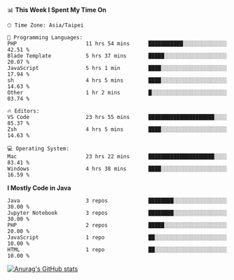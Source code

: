 <!--
<table>
  <tr>
    <td>
      <img src="./devcard.svg" alt="A dev card" width="400" hight="100%">
    </td>
    <td>
      <p>### Hi there 👋</p>
      <p>**treevel/treevel** is a ✨ _special_ ✨ repository because its `README.md` (this file) appears on your GitHub profile.</p>
      <p>Here are some ideas to get you started:</p>
      <p>- 🔭 I’m currently working on ...</p>
      <p>- 🌱 I’m currently learning ...</p>
      <p>- 👯 I’m looking to collaborate on ...</p>
      <p>- 🤔 I’m looking for help with ...</p>
      <p>- 💬 Ask me about ...</p>
      <p>- 📫 How to reach me: ...</p>
      <p>- 😄 Pronouns: ...</p>
      <p>- ⚡ Fun fact: ...</p>
    </td>
  </tr>
</table>
-->

<!--START_SECTION:waka-->
📊 **This Week I Spent My Time On** 

```text
🕑︎ Time Zone: Asia/Taipei

💬 Programming Languages: 
PHP                      11 hrs 54 mins      ███████████░░░░░░░░░░░░░░   42.51 % 
Blade Template           5 hrs 37 mins       █████░░░░░░░░░░░░░░░░░░░░   20.07 % 
JavaScript               5 hrs 1 min         ████░░░░░░░░░░░░░░░░░░░░░   17.94 % 
sh                       4 hrs 5 mins        ████░░░░░░░░░░░░░░░░░░░░░   14.63 % 
Other                    1 hr 2 mins         █░░░░░░░░░░░░░░░░░░░░░░░░   03.74 % 

🔥 Editors: 
VS Code                  23 hrs 55 mins      █████████████████████░░░░   85.37 % 
Zsh                      4 hrs 5 mins        ████░░░░░░░░░░░░░░░░░░░░░   14.63 % 

💻 Operating System: 
Mac                      23 hrs 22 mins      █████████████████████░░░░   83.41 % 
Windows                  4 hrs 38 mins       ████░░░░░░░░░░░░░░░░░░░░░   16.59 % 
```

**I Mostly Code in Java** 

```text
Java                     3 repos             ████████░░░░░░░░░░░░░░░░░   30.00 % 
Jupyter Notebook         3 repos             ████████░░░░░░░░░░░░░░░░░   30.00 % 
PHP                      2 repos             █████░░░░░░░░░░░░░░░░░░░░   20.00 % 
JavaScript               1 repo              ██░░░░░░░░░░░░░░░░░░░░░░░   10.00 % 
HTML                     1 repo              ██░░░░░░░░░░░░░░░░░░░░░░░   10.00 % 
```




<!--END_SECTION:waka-->

<!-- GitHub Stats Card-->
[![Anurag's GitHub stats](https://github-readme-stats.vercel.app/api?username=treevel&show_icons=true&theme=monokai&count_private=true)](https://github.com/anuraghazra/github-readme-stats)
